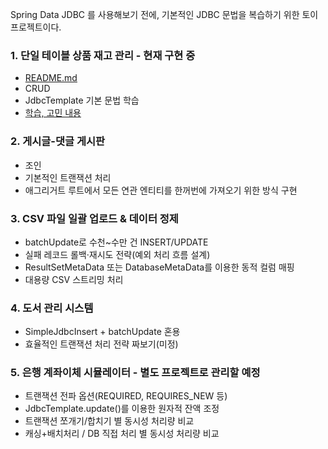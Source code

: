 Spring Data JDBC 를 사용해보기 전에, 기본적인 JDBC 문법을 복습하기 위한 토이 프로젝트이다.

### 1. 단일 테이블 상품 재고 관리 - 현재 구현 중

- [README.md](product-management-system/README.md)
- CRUD
- JdbcTemplate 기본 문법 학습
- [학습, 고민 내용](https://go-gradually.tistory.com/entry/JdbcTemplate%EC%9D%84-%EC%9D%B4%EC%9A%A9%ED%95%9C-%EC%83%81%ED%92%88-%EA%B4%80%EB%A6%AC-%EA%B8%B0%EB%8A%A5-%EA%B5%AC%ED%98%84%EA%B8%B0)

### 2. 게시글-댓글 게시판

- 조인
- 기본적인 트랜잭션 처리
- 애그리거트 루트에서 모든 연관 엔티티를 한꺼번에 가져오기 위한 방식 구현

### 3. CSV 파일 일괄 업로드 & 데이터 정제

- batchUpdate로 수천~수만 건 INSERT/UPDATE
- 실패 레코드 롤백·재시도 전략(예외 처리 흐름 설계)
- ResultSetMetaData 또는 DatabaseMetaData를 이용한 동적 컬럼 매핑
- 대용량 CSV 스트리밍 처리

### 4. 도서 관리 시스템

- SimpleJdbcInsert + batchUpdate 혼용
- 효율적인 트랜잭션 처리 전략 짜보기(미정)

### 5. 은행 계좌이체 시뮬레이터 - 별도 프로젝트로 관리할 예정

- 트랜잭션 전파 옵션(REQUIRED, REQUIRES_NEW 등)
- JdbcTemplate.update()를 이용한 원자적 잔액 조정
- 트랜잭션 쪼개기/합치기 별 동시성 처리량 비교
- 캐싱+배치처리 / DB 직접 처리 별 동시성 처리량 비교
